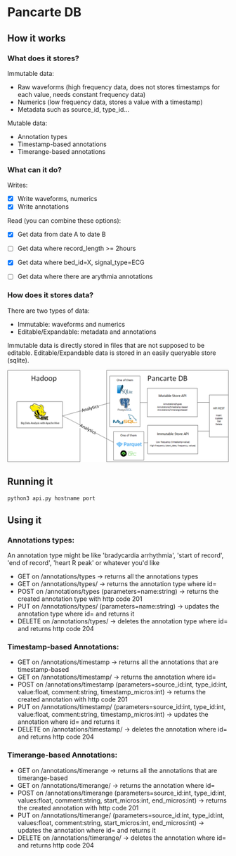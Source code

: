 # Pancarte DB

## How it works

### What does it stores?

Immutable data:

* Raw waveforms (high frequency data, does not stores timestamps for each value, needs constant frequency data)
* Numerics (low frequency data, stores a value with a timestamp)
* Metadata such as source_id, type_id...

Mutable data:

* Annotation types
* Timestamp-based annotations
* Timerange-based annotations


### What can it do?

Writes:

* [x] Write waveforms, numerics
* [x] Write annotations

Read (you can combine these options):

* [x] Get data from date A to date B
* [ ] Get data where record_length >= 2hours
* [x] Get data where bed_id=X, signal_type=ECG
* [ ] Get data where there are arythmia annotations


### How does it stores data?

There are two types of data:

* Immutable: waveforms and numerics
* Editable/Expandable: metadata and annotations

Immutable data is directly stored in files that are not supposed to be editable.
Editable/Expandable data is stored in an easily queryable store (sqlite).

![alt text](architecture.png)

## Running it

```
python3 api.py hostname port
```


## Using it

### Annotations types:

An annotation type might be like 'bradycardia arrhythmia', 'start of record', 'end of record', 'heart R peak' or whatever you'd like

* GET on <api-url>/annotations/types -> returns all the annotations types
* GET on <api-url>/annotations/types/<id> -> returns the annotation type where id=<id>
* POST on <api-url>/annotations/types (parameters=name:string) -> returns the created annotation type with http code 201
* PUT on <api-url>/annotations/types/<id> (parameters=name:string) -> updates the annotation type where id=<id> and returns it
* DELETE on <api-url>/annotations/types/<id> -> deletes the annotation type where id=<id> and returns http code 204

### Timestamp-based Annotations:

* GET on <api-url>/annotations/timestamp -> returns all the annotations that are timestamp-based
* GET on <api-url>/annotations/timestamp/<id> -> returns the annotation where id=<id>
* POST on <api-url>/annotations/timestamp (parameters=source_id:int, type_id:int, value:float, comment:string, timestamp_micros:int) -> returns the created annotation with http code 201
* PUT on <api-url>/annotations/timestamp/<id> (parameters=source_id:int, type_id:int, value:float, comment:string, timestamp_micros:int) -> updates the annotation where id=<id> and returns it
* DELETE on <api-url>/annotations/timestamp/<id> -> deletes the annotation where id=<id> and returns http code 204

### Timerange-based Annotations:

* GET on <api-url>/annotations/timerange -> returns all the annotations that are timerange-based
* GET on <api-url>/annotations/timerange/<id> -> returns the annotation where id=<id>
* POST on <api-url>/annotations/timerange (parameters=source_id:int, type_id:int, values:float, comment:string, start_micros:int, end_micros:int) -> returns the created annotation with http code 201
* PUT on <api-url>/annotations/timerange/<id> (parameters=source_id:int, type_id:int, values:float, comment:string, start_micros:int, end_micros:int) -> updates the annotation where id=<id> and returns it
* DELETE on <api-url>/annotations/timerange/<id> -> deletes the annotation where id=<id> and returns http code 204

